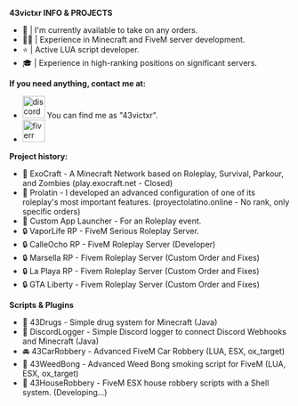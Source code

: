 **43victxr INFO & PROJECTS**
- 🎃 | I'm currently available to take on any orders.
- 👨‍💻 | Experience in Minecraft and FiveM server development.
- ⭐ | Active LUA script developer.
- 🎓 | Experience in high-ranking positions on significant servers.

**If you need anything, contact me at:**
* [<img src='https://i.imgur.com/PJxvGo3.png' alt='discord' height='40'>](https://discord.com/app) You can find me as "43victxr".
* [<img src='https://i.imgur.com/cN5BEIn.png' alt='fiverr' height='40'>](https://es.fiverr.com/i43victxr)
  
**Project history:**
- 🔐 ExoCraft - A Minecraft Network based on Roleplay, Survival, Parkour, and Zombies (play.exocraft.net - Closed)
- 🔐 Prolatin - I developed an advanced configuration of one of its roleplay's most important features. (proyectolatino.online - No rank, only specific orders)
- 🔐 Custom App Launcher - For an Roleplay event.
- 🔒 VaporLife RP - FiveM Serious Roleplay Server.
- 🔒 CalleOcho RP - FiveM Roleplay Server (Developer)
- 🔒 Marsella RP - Fivem Roleplay Server (Custom Order and Fixes)
- 🔒 La Playa RP - Fivem Roleplay Server (Custom Order and Fixes)
- 🔒 GTA Liberty - Fivem Roleplay Server (Custom Order and Fixes)

**Scripts & Plugins**
- 🍁 43Drugs - Simple drug system for Minecraft (Java)
- 📡 DiscordLogger - Simple Discord logger to connect Discord Webhooks and Minecraft (Java)
- 🚘 43CarRobbery - Advanced FiveM Car Robbery (LUA, ESX, ox_target)
- 💨 43WeedBong - Advanced Weed Bong smoking script for FiveM (LUA, ESX, ox_target)
- 🏡 43HouseRobbery - FiveM ESX house robbery scripts with a Shell system. (Developing...)
